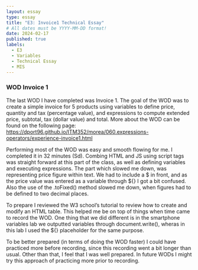 ```yaml
---
layout: essay
type: essay
title: "E3: Invoice1 Technical Essay"
# All dates must be YYYY-MM-DD format!
date: 2024-02-17
published: true
labels:
  - E3
  - Variables
  - Technical Essay
  - MIS 
---
```

### WOD Invoice 1

The last WOD I have completed was Invoice 1. The goal of the WOD was to create a simple invoice for 5 products using variables to define price, quantity and tax (percentage value), and expressions to compute extended price, subtotal, tax (dollar value) and total. More about the WOD can be found on the following page: https://dport96.github.io/ITM352/morea/060.expressions-operators/experience-invoice1.html

Performing most of the WOD was easy and smooth flowing for me. I completed it in 32 minutes (Sd). Combing HTML and JS using script tags was straight forward at this part of the class, as well as defining variables and executing expressions. The part which slowed me down, was representing price figure within text. We had to include a $ in front, and as the price value was entered as a variable through ${} I got a bit confused. Also the use of the .toFixed() method slowed me down, when figures had to be defined to two decimal places.

To prepare I reviewed the W3 school’s tutorial to review how to create and modify an HTML table. This helped me be on top of things when time came to record the WOD. One thing that we did different is in the smartphone variables lab we outputted variables through document.write(), wheras in this lab I used the ${} placeholder for the same purpose.

To be better prepared (in terms of doing the WOD faster) I could have practiced more before recording, since this recording went a bit longer than usual. Other than that, I feel that I was well prepared. In future WODs I might try this approach of practicing more prior to recording.
